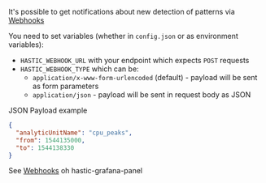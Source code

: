 
It's possible to get notifications about new detection of patterns via [Webhooks](https://en.wikipedia.org/wiki/Webhook)

You need to set variables (whether in `config.json` or as environment variables):
- `HASTIC_WEBHOOK_URL` with your endpoint which expects `POST` requests
- `HASTIC_WEBHOOK_TYPE` which can be:
  - `application/x-www-form-urlencoded` (default) - payload will be sent as form parameters
  - `application/json` - payload will be sent in request body as JSON


JSON Payload example
```json
{
  "analyticUnitName": "cpu_peaks",
  "from": 1544135000,
  "to": 1544138330
}
```

See [Webhooks](https://github.com/hastic/hastic-grafana-graph-panel/wiki/Webhooks) oh hastic-grafana-panel
